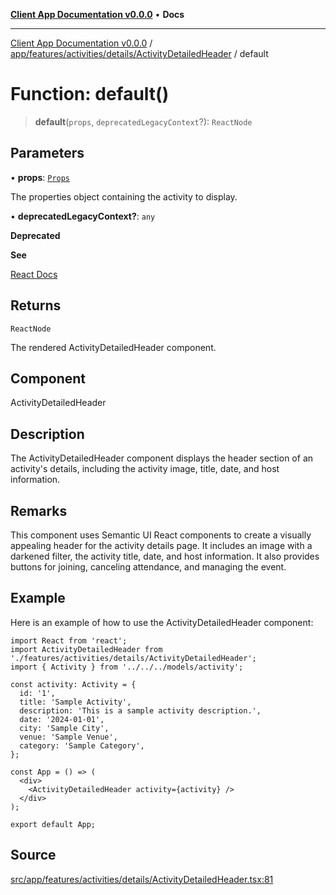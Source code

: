 [**Client App Documentation v0.0.0**](../../../../../../README.md) • **Docs**

***

[Client App Documentation v0.0.0](../../../../../../README.md) / [app/features/activities/details/ActivityDetailedHeader](../README.md) / default

# Function: default()

> **default**(`props`, `deprecatedLegacyContext`?): `ReactNode`

## Parameters

• **props**: [`Props`](../interfaces/Props.md)

The properties object containing the activity to display.

• **deprecatedLegacyContext?**: `any`

**Deprecated**

**See**

[React Docs](https://legacy.reactjs.org/docs/legacy-context.html#referencing-context-in-lifecycle-methods)

## Returns

`ReactNode`

The rendered ActivityDetailedHeader component.

## Component

ActivityDetailedHeader

## Description

The ActivityDetailedHeader component displays the header section of an activity's details, including the activity image, title, date, and host information.

## Remarks

This component uses Semantic UI React components to create a visually appealing header for the activity details page. It includes an image with a darkened filter, the activity title, date, and host information. It also provides buttons for joining, canceling attendance, and managing the event.

## Example

Here is an example of how to use the ActivityDetailedHeader component:
```tsx
import React from 'react';
import ActivityDetailedHeader from './features/activities/details/ActivityDetailedHeader';
import { Activity } from '../../../models/activity';

const activity: Activity = {
  id: '1',
  title: 'Sample Activity',
  description: 'This is a sample activity description.',
  date: '2024-01-01',
  city: 'Sample City',
  venue: 'Sample Venue',
  category: 'Sample Category',
};

const App = () => (
  <div>
    <ActivityDetailedHeader activity={activity} />
  </div>
);

export default App;
```

## Source

[src/app/features/activities/details/ActivityDetailedHeader.tsx:81](https://github.com/jimmykurian/Reactivities/blob/53b13a08b38b7d13db7685da19b0f30adc1de6b5/client-app/src/app/features/activities/details/ActivityDetailedHeader.tsx#L81)
